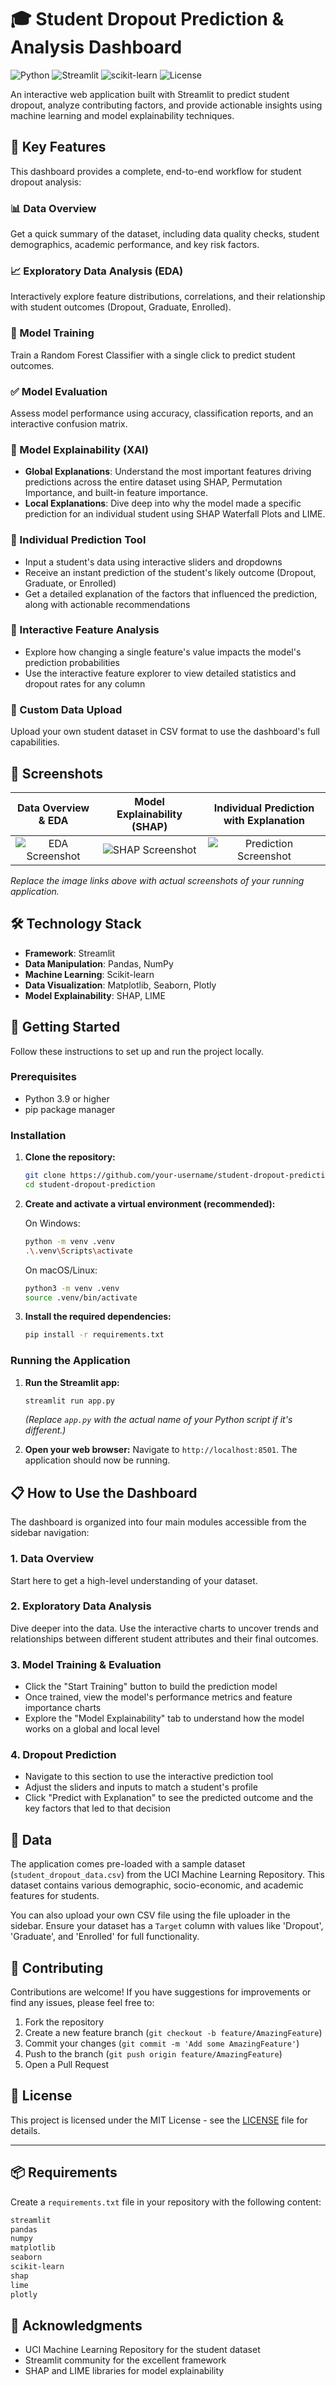 # 🎓 Student Dropout Prediction & Analysis Dashboard

![Python](https://img.shields.io/badge/Python-3.9+-blue.svg)
![Streamlit](https://img.shields.io/badge/Streamlit-1.30+-ff69b4.svg)
![scikit-learn](https://img.shields.io/badge/scikit--learn-1.4+-orange.svg)
![License](https://img.shields.io/badge/License-MIT-yellow.svg)

An interactive web application built with Streamlit to predict student dropout, analyze contributing factors, and provide actionable insights using machine learning and model explainability techniques.

<!-- [Live Demo](your-demo-link-here) -->

<!-- ![Dashboard Screenshot](path/to/your/screenshot.png) -->

## 🌟 Key Features

This dashboard provides a complete, end-to-end workflow for student dropout analysis:

### 📊 Data Overview
Get a quick summary of the dataset, including data quality checks, student demographics, academic performance, and key risk factors.

### 📈 Exploratory Data Analysis (EDA)
Interactively explore feature distributions, correlations, and their relationship with student outcomes (Dropout, Graduate, Enrolled).

### 🤖 Model Training
Train a Random Forest Classifier with a single click to predict student outcomes.

### ✅ Model Evaluation
Assess model performance using accuracy, classification reports, and an interactive confusion matrix.

### 🧠 Model Explainability (XAI)
- **Global Explanations**: Understand the most important features driving predictions across the entire dataset using SHAP, Permutation Importance, and built-in feature importance.
- **Local Explanations**: Dive deep into why the model made a specific prediction for an individual student using SHAP Waterfall Plots and LIME.

### 🔮 Individual Prediction Tool
- Input a student's data using interactive sliders and dropdowns
- Receive an instant prediction of the student's likely outcome (Dropout, Graduate, or Enrolled)
- Get a detailed explanation of the factors that influenced the prediction, along with actionable recommendations

### 🔧 Interactive Feature Analysis
- Explore how changing a single feature's value impacts the model's prediction probabilities
- Use the interactive feature explorer to view detailed statistics and dropout rates for any column

### 📂 Custom Data Upload
Upload your own student dataset in CSV format to use the dashboard's full capabilities.

## 📸 Screenshots

| Data Overview & EDA | Model Explainability (SHAP) | Individual Prediction with Explanation |
|:---:|:---:|:---:|
| ![EDA Screenshot](path/to/eda-screenshot.png) | ![SHAP Screenshot](path/to/shap-screenshot.png) | ![Prediction Screenshot](path/to/prediction-screenshot.png) |

*Replace the image links above with actual screenshots of your running application.*

## 🛠️ Technology Stack

- **Framework**: Streamlit
- **Data Manipulation**: Pandas, NumPy
- **Machine Learning**: Scikit-learn
- **Data Visualization**: Matplotlib, Seaborn, Plotly
- **Model Explainability**: SHAP, LIME

## 🚀 Getting Started

Follow these instructions to set up and run the project locally.

### Prerequisites

- Python 3.9 or higher
- pip package manager

### Installation

1. **Clone the repository:**
   ```bash
   git clone https://github.com/your-username/student-dropout-prediction.git
   cd student-dropout-prediction
   ```

2. **Create and activate a virtual environment (recommended):**
   
   On Windows:
   ```bash
   python -m venv .venv
   .\.venv\Scripts\activate
   ```
   
   On macOS/Linux:
   ```bash
   python3 -m venv .venv
   source .venv/bin/activate
   ```

3. **Install the required dependencies:**
   ```bash
   pip install -r requirements.txt
   ```

### Running the Application

1. **Run the Streamlit app:**
   ```bash
   streamlit run app.py
   ```
   *(Replace `app.py` with the actual name of your Python script if it's different.)*

2. **Open your web browser:**
   Navigate to `http://localhost:8501`. The application should now be running.

## 📋 How to Use the Dashboard

The dashboard is organized into four main modules accessible from the sidebar navigation:

### 1. Data Overview
Start here to get a high-level understanding of your dataset.

### 2. Exploratory Data Analysis
Dive deeper into the data. Use the interactive charts to uncover trends and relationships between different student attributes and their final outcomes.

### 3. Model Training & Evaluation
- Click the "Start Training" button to build the prediction model
- Once trained, view the model's performance metrics and feature importance charts
- Explore the "Model Explainability" tab to understand how the model works on a global and local level

### 4. Dropout Prediction
- Navigate to this section to use the interactive prediction tool
- Adjust the sliders and inputs to match a student's profile
- Click "Predict with Explanation" to see the predicted outcome and the key factors that led to that decision

## 💾 Data

The application comes pre-loaded with a sample dataset (`student_dropout_data.csv`) from the UCI Machine Learning Repository. This dataset contains various demographic, socio-economic, and academic features for students.

You can also upload your own CSV file using the file uploader in the sidebar. Ensure your dataset has a `Target` column with values like 'Dropout', 'Graduate', and 'Enrolled' for full functionality.

## 🤝 Contributing

Contributions are welcome! If you have suggestions for improvements or find any issues, please feel free to:

1. Fork the repository
2. Create a new feature branch (`git checkout -b feature/AmazingFeature`)
3. Commit your changes (`git commit -m 'Add some AmazingFeature'`)
4. Push to the branch (`git push origin feature/AmazingFeature`)
5. Open a Pull Request

## 📜 License

This project is licensed under the MIT License - see the [LICENSE](LICENSE) file for details.

---

## 📦 Requirements

Create a `requirements.txt` file in your repository with the following content:

```txt
streamlit
pandas
numpy
matplotlib
seaborn
scikit-learn
shap
lime
plotly
```

## 🙏 Acknowledgments

- UCI Machine Learning Repository for the student dataset
- Streamlit community for the excellent framework
- SHAP and LIME libraries for model explainability
